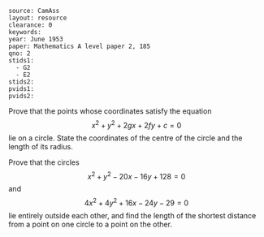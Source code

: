 ````
source: CamAss
layout: resource
clearance: 0
keywords: 
year: June 1953
paper: Mathematics A level paper 2, 185
qno: 2
stids1:
  - G2
  - E2
stids2:
pvids1:
pvids2:

````

Prove that the points whose coordinates satisfy the equation $$x^2+y^2+2gx+2fy+c=0$$ lie on a circle. State the coordinates of the centre of the circle and the length of its radius.

Prove that the circles $$x^2+y^2-20x-16y+128=0$$ and $$4x^2+4y^2+16x-24y-29=0$$ lie entirely outside each other, and find the length of the shortest distance from a point on one circle to a point on the other.
